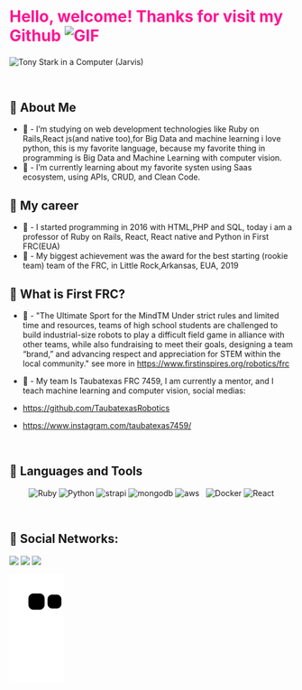 ## <h1 style="color:#FF1493"> Hello, welcome! Thanks for visit my Github <img alt="GIF" height="35px" src="https://pa1.narvii.com/6904/5a92562e47aecf27132021449b13703f4031f1a3r1-335-369_hq.gif"/> </h1> 

<div>
    <img align="center" alt="Tony Stark in a Computer (Jarvis)" src="https://i.pinimg.com/originals/02/0c/e7/020ce7e3b883d974e73d9fdffb4f20ad.gif" height=256px width=50%>
</div>

&nbsp;

## 🍅 About Me

* 📙 - I’m studying on web development technologies like Ruby on Rails,React js(and native too),for Big Data and machine learning i love python, this is my favorite language, because my favorite thing in programming is Big Data and Machine Learning with computer vision.
* 🧠 - I’m currently learning about my favorite systen using Saas ecosystem, using APIs, CRUD, and Clean Code. 

## 🍅 My career

* 📙 - I started programming in 2016 with HTML,PHP and SQL, today i am a professor of Ruby on Rails, React, React native and Python in First FRC(EUA)
* 🧠 - My biggest achievement was the award for the best starting (rookie team) team of the FRC, in Little Rock,Arkansas, EUA, 2019

## 🍅 What is First FRC?

* 🤖 - "The Ultimate Sport for the MindTM
Under strict rules and limited time and resources, teams of high school students are challenged to build industrial-size robots to play a difficult field game in alliance with other teams, while also fundraising to meet their goals, designing a team “brand,” and advancing respect and appreciation for STEM within the local community." see more in https://www.firstinspires.org/robotics/frc

* 🤖 - My team Is Taubatexas FRC 7459, I am currently a mentor, and I teach machine learning and computer vision, social medias:
* https://github.com/TaubatexasRobotics
* https://www.instagram.com/taubatexas7459/

&nbsp;
## 🐲 Languages and Tools

<p align="center"> 
   <img src="https://res.cloudinary.com/practicaldev/image/fetch/s--mqzd6H57--/c_limit%2Cf_auto%2Cfl_progressive%2Cq_66%2Cw_880/http://i.imgur.com/6ipUqve.gif" alt="Ruby" width="128" height="128"/>
     <img src="https://www.clipartmax.com/png/full/39-396037_big-image-python-gif-file-logo.png" alt="Python" width="128" height="128"/> 
    <img src="https://seekvectors.com/files/download/strapi-2-01.png" alt="strapi" width="128" height="128"/> 
    <img src="https://img.icons8.com/color/480/mongodb.png" alt="mongodb" width="128" height="128"/> </a> 
     <img src="https://d1muf25xaso8hp.cloudfront.net/https%3A%2F%2Fs3.amazonaws.com%2Fappforest_uf%2Ff1626431185579x696909144901865600%2F%25231-AWS-File-uploader-Any-size%25281%2529.gif?w=&h=&auto=compress&dpr=1&fit=max" alt="aws" width="128" height="128"/>
    &nbsp;
    <img src="https://miro.medium.com/max/1400/1*wXtyhpOL5NK_w39UvZpADQ.gif" alt="Docker" width="188" height="128"/> 
    <img src="https://media.giphy.com/media/eNAsjO55tPbgaor7ma/giphy.gif" alt="React" width="128" height="128"/> 
    
    
</p>
&nbsp;

## 🌷 Social Networks:

[<img src="https://img.shields.io/badge/-Instagram-purple">](https://www.instagram.com/julio_tomate/)
[<img src="https://img.shields.io/badge/-Linkedin-blue">](https://www.linkedin.com/in/j%C3%BAlio-viana-408502219/)
[<img src="https://img.shields.io/badge/-YouTube-cyan">](https://www.youtube.com/channel/UCYW6QT0iGUC1SpgSMFVV1lQ/featured)


 ![Snake animation](https://github.com/rafaballerini/rafaballerini/blob/output/github-contribution-grid-snake.svg)
</div>
<br>
